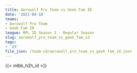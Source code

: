 ```yaml
---
title: Aerowolf Pro Team vs Geek Fam ID
date: '2021-04-18'
teams:
- Aerowolf Pro Team
- Geek Fam ID
league: MPL ID Season 5 - Regular Season
slug: aerowolf_pro_team_vs_geek_fam_id
tags:
- '23'
file_json: /team-id/aerowolf_pro_team_vs_geek_fam_id.json
---
```


{{< mlbb_h2h_id >}}

